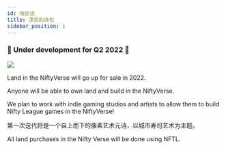 ```yaml
---
id: 俏皮话
title: 漂亮的诗句
sidebar_position: 1
---
```


### 🚧 Under development for Q2 2022 🚧

![](/img/niftyverse-snarfy.gif)

Land in the NiftyVerse will go up for sale in 2022.

Anyone will be able to own land and build in the NiftyVerse.

We plan to work with indie gaming studios and artists to allow them to build Nifty League games in the NiftyVerse!

第一次迭代将是一个自上而下的像素艺术元诗，以城市寿司艺术为主题。

All land purchases in the Nifty Verse will be done using NFTL.
